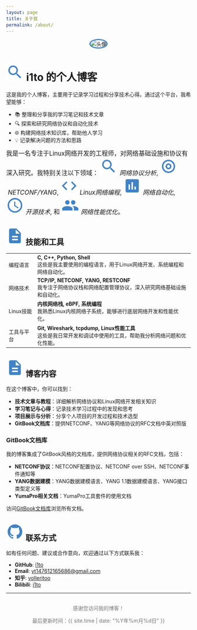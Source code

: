 ```yaml
---
layout: page
title: 关于我
permalink: /about/
---
```


<div style="text-align: center; margin-bottom: 30px;">
  <img src="https://github.com/i1to.png" alt="头像" style="width: 150px; height: 150px; border-radius: 50%; border: 3px solid #4183C4;">
</div>

# <img src='/images/icons/research.svg' alt='' class="icon"/>&nbsp;<span class='jump-effect'>**i1to**</span> 的个人博客

> 
>
> 

这是我的个人博客，主要用于记录学习过程和分享技术心得。通过这个平台，我希望能够：

- 📚 整理和分享我的学习笔记和技术文章
- 🔍 探索和研究网络协议和自动化技术
- 🌐 构建网络技术知识库，帮助他人学习
- 💡 记录解决问题的方法和思路

<big>我是一名专注于Linux网络开发的工程师，对网络基础设施和协议有深入研究。我特别关注以下领域：
<img src='/images/icons/research.svg' alt='' class="icon"/>&nbsp;_网络协议分析_,
<img src='/images/icons/design.svg' alt='' class="icon"/>&nbsp;_NETCONF/YANG_,
<img src='/images/icons/code.svg' alt='' class="icon"/>&nbsp;_Linux网络编程_,
<img src='/images/icons/test.svg' alt='' class="icon"/>&nbsp;_网络自动化_,
<img src='/images/icons/track.svg' alt='' class="icon"/>&nbsp;_开源技术_,
和
<img src='/images/icons/lead.svg' alt='' class="icon"/>&nbsp;_网络性能优化_。
</big>

## <img src='/images/icons/writings.svg' alt='' class="icon"/>&nbsp;技能和工具

<table class='mobile-friendly'>
  <tr>
    <td>编程语言</td>
    <td>
      <strong>C, C++, Python, Shell</strong><br/>
      这些是我主要使用的编程语言，用于Linux网络开发、系统编程和网络自动化。
    </td>
  </tr>
  <tr>
    <td>网络技术</td>
    <td>
      <strong>TCP/IP, NETCONF, YANG, RESTCONF</strong><br/>
      我专注于网络协议栈和网络配置管理协议，深入研究网络基础设施和自动化。
    </td>
  </tr>
  <tr>
    <td>Linux技能</td>
    <td>
      <strong>内核网络栈, eBPF, 系统编程</strong><br/>
      我熟悉Linux内核网络子系统，能够进行底层网络开发和性能优化。
    </td>
  </tr>
  <tr>
    <td>工具与平台</td>
    <td>
      <strong>Git, Wireshark, tcpdump, Linux性能工具</strong><br/>
      这些是我日常开发和调试中使用的工具，帮助我分析网络问题和优化性能。
    </td>
  </tr>
</table>

## <img src='/images/icons/writings.svg' alt='' class="icon"/>&nbsp;博客内容

在这个博客中，你可以找到：

- **技术文章与教程**：详细解析网络协议和Linux网络开发相关知识
- **学习笔记与心得**：记录技术学习过程中的发现和思考
- **项目展示与分析**：分享个人项目的开发过程和技术选型
- **GitBook文档库**：提供NETCONF、YANG等网络协议的RFC文档中英对照版

### GitBook文档库

我的博客集成了GitBook风格的文档库，提供网络协议相关的RFC文档，包括：

- **NETCONF协议**：NETCONF配置协议、NETCONF over SSH、NETCONF事件通知等
- **YANG数据建模**：YANG数据建模语言、YANG 1.1数据建模语言、YANG接口类型定义等
- **YumaPro相关文档**：YumaPro工具套件的使用文档

访问[GitBook文档库](https://i1to.github.io/gitbook-docs/)浏览所有文档。

## <img src='/images/icons/github.svg' alt='' class="icon"/>&nbsp;联系方式

如有任何问题、建议或合作意向，欢迎通过以下方式联系我：

- **GitHub**: [i1to](https://github.com/i1to)
- **Email**: [yt147612165686@gmail.com](mailto:yt147612165686@gmail.com)
- **知乎**: [volleritoo](https://www.zhihu.com/people/volleritoo)
- **Bilibili**: [i1to](https://space.bilibili.com/306494243)

---

<div style="text-align: center; margin-top: 30px; color: #777;">
  <p>感谢您访问我的博客！</p>
  <p>最后更新时间：{{ site.time | date: "%Y年%m月%d日" }}</p>
</div>
